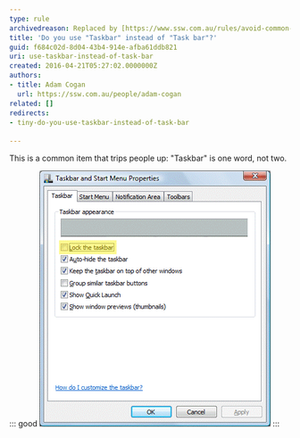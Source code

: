 ```yaml
---
type: rule
archivedreason: Replaced by [https://www.ssw.com.au/rules/avoid-common-mistakes](/rules/avoid-common-mistakes)
title: 'Do you use "Taskbar" instead of "Task bar"?'
guid: f684c02d-8d04-43b4-914e-afba61ddb821
uri: use-taskbar-instead-of-task-bar
created: 2016-04-21T05:27:02.0000000Z
authors: 
- title: Adam Cogan
  url: https://ssw.com.au/people/adam-cogan
related: []
redirects:
- tiny-do-you-use-taskbar-instead-of-task-bar

---
```


This is a common item that trips people up: "Taskbar" is one word, not two.

<!--endintro-->

::: good
![Figure: Good example - You should use the "taskbar" over "taskbar" ](taskbar-not-task-bar.gif)
:::
